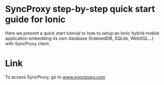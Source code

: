 # SyncProxy step-by-step quick start guide for Ionic
Here we present a quick start tutorial to how to setup an Ionic hybrid mobile application embedding its own database (IndexedDB, SQLite, WebSQL...) with SyncProxy client.

# Link
To access SyncProxy, go to www.syncproxy.com